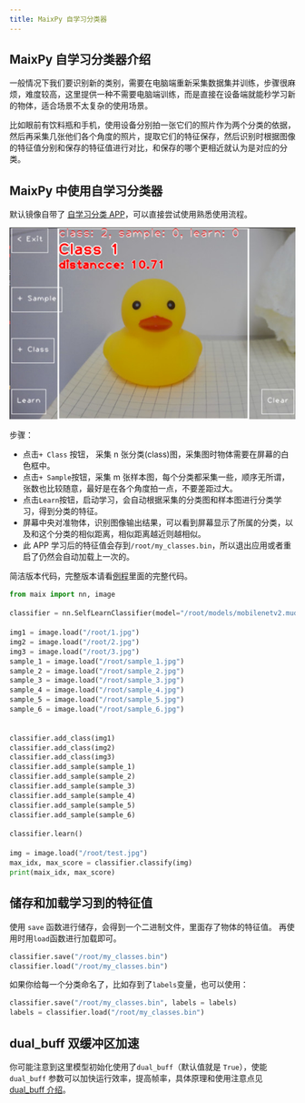 ```yaml
---
title: MaixPy 自学习分类器
---
```



## MaixPy 自学习分类器介绍

一般情况下我们要识别新的类别，需要在电脑端重新采集数据集并训练，步骤很麻烦，难度较高，这里提供一种不需要电脑端训练，而是直接在设备端就能秒学习新的物体，适合场景不太复杂的使用场景。

比如眼前有饮料瓶和手机，使用设备分别拍一张它们的照片作为两个分类的依据，然后再采集几张他们各个角度的照片，提取它们的特征保存，然后识别时根据图像的特征值分别和保存的特征值进行对比，和保存的哪个更相近就认为是对应的分类。


## MaixPy 中使用自学习分类器

默认镜像自带了 [自学习分类 APP](https://maixhub.com/app/30)，可以直接尝试使用熟悉使用流程。

![](../../assets/self_learn_classifier.jpg)

步骤：
* 点击`+ Class` 按钮， 采集 n 张分类(class)图，采集图时物体需要在屏幕的白色框中。
* 点击`+ Sample`按钮，采集 m 张样本图，每个分类都采集一些，顺序无所谓，张数也比较随意，最好是在各个角度拍一点，不要差距过大。
* 点击`Learn`按钮，启动学习，会自动根据采集的分类图和样本图进行分类学习，得到分类的特征。
* 屏幕中央对准物体，识别图像输出结果，可以看到屏幕显示了所属的分类，以及和这个分类的相似距离，相似距离越近则越相似。
* 此 APP 学习后的特征值会存到`/root/my_classes.bin`，所以退出应用或者重启了仍然会自动加载上一次的。

简洁版本代码，完整版本请看[例程](https://github.com/sipeed/maixpy/tree/main/examples/vision/ai_vision)里面的完整代码。

```python
from maix import nn, image

classifier = nn.SelfLearnClassifier(model="/root/models/mobilenetv2.mud", dual_buff = True)

img1 = image.load("/root/1.jpg")
img2 = image.load("/root/2.jpg")
img3 = image.load("/root/3.jpg")
sample_1 = image.load("/root/sample_1.jpg")
sample_2 = image.load("/root/sample_2.jpg")
sample_3 = image.load("/root/sample_3.jpg")
sample_4 = image.load("/root/sample_4.jpg")
sample_5 = image.load("/root/sample_5.jpg")
sample_6 = image.load("/root/sample_6.jpg")


classifier.add_class(img1)
classifier.add_class(img2)
classifier.add_class(img3)
classifier.add_sample(sample_1)
classifier.add_sample(sample_2)
classifier.add_sample(sample_3)
classifier.add_sample(sample_4)
classifier.add_sample(sample_5)
classifier.add_sample(sample_6)

classifier.learn()

img = image.load("/root/test.jpg")
max_idx, max_score = classifier.classify(img)
print(maix_idx, max_score)
```

## 储存和加载学习到的特征值

使用 `save` 函数进行储存，会得到一个二进制文件，里面存了物体的特征值。
再使用时用`load`函数进行加载即可。

```python
classifier.save("/root/my_classes.bin")
classifier.load("/root/my_classes.bin")
```

如果你给每一个分类命名了，比如存到了`labels`变量，也可以使用：
```python
classifier.save("/root/my_classes.bin", labels = labels)
labels = classifier.load("/root/my_classes.bin")
```



## dual_buff 双缓冲区加速

你可能注意到这里模型初始化使用了`dual_buff`（默认值就是 `True`），使能 `dual_buff` 参数可以加快运行效率，提高帧率，具体原理和使用注意点见 [dual_buff 介绍](./dual_buff.md)。

